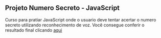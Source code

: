 <h2>Projeto Numero Secreto - JavaScript</h2>
<span>Curso para pratiar JavaScript onde o usuario deve tentar acertar o numero secreto utilizando reconhecimento de voz. Você consegue conferir o resultado final clicando</span>
<a href="https://portelagu.github.io/NumeroSecretp_JS/">aqui</a>
